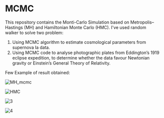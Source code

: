 # MCMC
This repository contains the Monti-Carlo Simulation based on Metropolis–Hastings (MH) and Hamiltonian Monte Carlo (HMC).
I've used random walker to solve two problem:
1. Using MCMC algorithm to estimate cosmological parameters from supernova Ia data.
2. Using MCMC code to analyse photographic plates from Eddington’s 1919 eclipse expedition, to determine whether the data favour Newtonian gravity or Einstein’s General Theory of Relativity.

Few Example of result obtained:

![MH_mcmc](https://user-images.githubusercontent.com/84239317/190367520-da496380-68f7-4780-9d46-457be7296cc8.png)

![HMC](https://user-images.githubusercontent.com/84239317/190367493-fb828ebc-4130-4260-ac88-9f23ef68734f.png)

![3](https://user-images.githubusercontent.com/84239317/190367440-5389485e-3d27-4e9b-a815-bdafba9f1f0a.png)

![4](https://user-images.githubusercontent.com/84239317/190367402-c31c3806-4d6a-471b-944d-59d412231d13.png)
